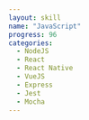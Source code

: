 ```yaml
---
layout: skill
name: "JavaScript"
progress: 96
categories:
  - NodeJS
  - React
  - React Native
  - VueJS
  - Express
  - Jest
  - Mocha
---
```

